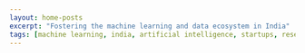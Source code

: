 ```yaml
---
layout: home-posts
excerpt: "Fostering the machine learning and data ecosystem in India"
tags: [machine learning, india, artificial intelligence, startups, research groups, universities]
---
```

